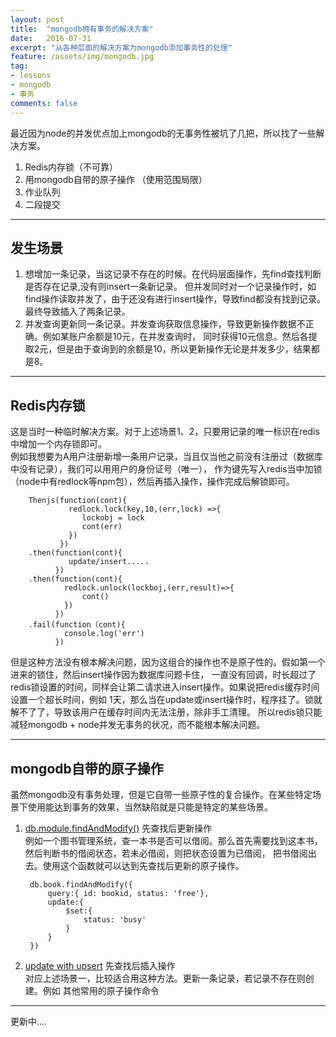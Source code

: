```yaml
---
layout: post
title:  "mongodb拥有事务的解决方案"
date:   2016-07-31
excerpt: "从各种层面的解决方案为mongodb添加事务性的处理"
feature: /assets/img/mongodb.jpg
tag:
- lessons 
- mongodb
- 事务
comments: false
---
```


最近因为node的并发优点加上mongodb的无事务性被坑了几把，所以找了一些解决方案。  

1. Redis内存锁（不可靠）
2. 用mongodb自带的原子操作 （使用范围局限）
3. 作业队列
4. 二段提交

-----------

##  发生场景

1. 想增加一条记录，当这记录不存在的时候。在代码层面操作，先find查找判断是否存在记录,没有则insert一条新记录。
   但并发同时对一个记录操作时，如find操作读取并发了，由于还没有进行insert操作，导致find都没有找到记录。
   最终导致插入了两条记录。
2. 并发查询更新同一条记录。并发查询获取信息操作，导致更新操作数据不正确。例如某账户余额是10元，在并发查询时，
    同时获得10元信息。然后各提取2元，但是由于查询到的余额是10，所以更新操作无论是并发多少，结果都是8。

-----------

## Redis内存锁
这是当时一种临时解决方案。对于上述场景1、2，只要用记录的唯一标识在redis中增加一个内存锁即可。          
例如我想要为A用户注册新增一条用户记录，当且仅当他之前没有注册过（数据库中没有记录），我们可以用用户的身份证号（唯一），
作为键先写入redis当中加锁（node中有redlock等npm包），然后再插入操作，操作完成后解锁即可。

        Thenjs(function(cont){
                 redlock.lock(key,10,(err,lock) =>{
                    lockobj = lock
                    cont(err)
                 })
               })
        .then(function(cont){
                 update/insert.....
              })
        .then(function(cont){
                redlock.unlock(lockboj,(err,result)=>{
                    cont()
                })  
              })
        .fail(function（cont){
                console.log('err')
              })
             
但是这种方法没有根本解决问题，因为这组合的操作也不是原子性的。假如第一个进来的锁住，然后insert操作因为数据库问题卡住，
一直没有回调，时长超过了redis锁设置的时间，同样会让第二请求进入insert操作。如果说把redis缓存时间设置一个超长时间，例如
1天，那么当在update或insert操作时，程序挂了。锁就解不了了，导致该用户在缓存时间内无法注册，除非手工清理。
所以redis锁只能减轻mongodb + node并发无事务的状况，而不能根本解决问题。

-------

## mongodb自带的原子操作
虽然mongodb没有事务处理，但是它自带一些原子性的复合操作。在某些特定场景下使用能达到事务的效果，当然缺陷就是只能是特定的某些场景。

1. [db.module.findAndModify()](https://docs.mongodb.com/manual/reference/method/db.collection.findAndModify/) 先查找后更新操作      
    例如一个图书管理系统，查一本书是否可以借阅。那么首先需要找到这本书，然后判断书的借阅状态，若未必借阅，则把状态设置为已借阅，
    把书借阅出去。使用这个函数就可以达到先查找后更新的原子操作。      
        
        db.book.findAndModify({
            query:{ id: bookid, status: 'free'},
            update:{
                $set:{
                    status: 'busy'
                }
            }
        })
        
2. [update with upsert](https://docs.mongodb.com/manual/reference/method/db.collection.update/)  先查找后插入操作             
    对应上述场景一，比较适合用这种方法。更新一条记录，若记录不存在则创建。例如
    其他常用的原子操作命令

-----
更新中....
